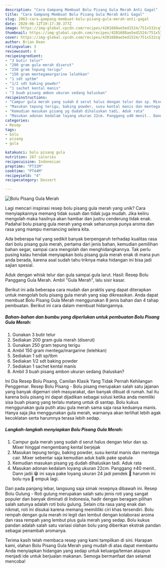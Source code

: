 ```yaml
---
description: "Cara Gampang Membuat Bolu Pisang Gula Merah Anti Gagal"
title: "Cara Gampang Membuat Bolu Pisang Gula Merah Anti Gagal"
slug: 2063-cara-gampang-membuat-bolu-pisang-gula-merah-anti-gagal
date: 2020-06-12T19:17:30.377Z
image: https://img-global.cpcdn.com/recipes/4201688ae5ed1524/751x532cq70/bolu-pisang-gula-merah-foto-resep-utama.jpg
thumbnail: https://img-global.cpcdn.com/recipes/4201688ae5ed1524/751x532cq70/bolu-pisang-gula-merah-foto-resep-utama.jpg
cover: https://img-global.cpcdn.com/recipes/4201688ae5ed1524/751x532cq70/bolu-pisang-gula-merah-foto-resep-utama.jpg
author: Brian Dean
ratingvalue: 3
reviewcount: 6
recipeingredient:
- "3 butir telur"
- "200 gram gula merah diserut"
- "250 gram tepung terigu"
- "150 gram mentegamargarine lelehkan"
- "1 sdt sptbm"
- "1/2 sdt baking powder"
- "1 sachet kental manis"
- "3 buah pisang ambon ukuran sedang haluskan"
recipeinstructions:
- "Campur gula merah yang sudah d serut halus dengan telur dan sp. Mixer hinggal mengembang kental berjejak"
- "Masukan tepung terigu, baking powder, susu kental manis dan mentega cair. Mixer sebentar saja kemudian aduk balik pake spatula"
- "Kemudian masukan pisang yg dudah dihaluskan tadi. Aduk rata"
- "Masukan adonan kedalam loyang ukuran 22cm. Panggang ±40 menit.. Dann jadii 😁 ini saya pake loyang ukuran 24 jadi pendek 🤭 harumm ini bolu nya 🤤 empuk lagi."
categories:
- Resep
tags:
- bolu
- pisang
- gula

katakunci: bolu pisang gula 
nutrition: 267 calories
recipecuisine: Indonesian
preptime: "PT31M"
cooktime: "PT44M"
recipeyield: "4"
recipecategory: Dessert

---
```



![Bolu Pisang Gula Merah](https://img-global.cpcdn.com/recipes/4201688ae5ed1524/751x532cq70/bolu-pisang-gula-merah-foto-resep-utama.jpg)

Lagi mencari inspirasi resep bolu pisang gula merah yang unik? Cara menyiapkannya memang tidak susah dan tidak juga mudah. Jika keliru mengolah maka hasilnya akan hambar dan justru cenderung tidak enak. Padahal bolu pisang gula merah yang enak seharusnya punya aroma dan rasa yang mampu memancing selera kita.

Ada beberapa hal yang sedikit banyak berpengaruh terhadap kualitas rasa dari bolu pisang gula merah, pertama dari jenis bahan, kemudian pemilihan bahan segar, sampai cara mengolah dan menghidangkannya. Tak perlu pusing kalau hendak menyiapkan bolu pisang gula merah enak di mana pun anda berada, karena asal sudah tahu triknya maka hidangan ini bisa jadi sajian spesial.

Aduk dengan whisk telur dan gula sampai gula larut. Hasil: Resep Bolu Panggang Gula Merah. Ambil &#34;Gula Merah&#34;, lalu sisir kasar.


Berikut ini ada beberapa cara mudah dan praktis yang dapat diterapkan untuk mengolah bolu pisang gula merah yang siap dikreasikan. Anda dapat membuat Bolu Pisang Gula Merah menggunakan 8 jenis bahan dan 4 tahap pembuatan. Berikut ini cara dalam membuat hidangannya.

<!--inarticleads1-->

##### Bahan-bahan dan bumbu yang diperlukan untuk pembuatan Bolu Pisang Gula Merah:

1. Gunakan 3 butir telur
1. Sediakan 200 gram gula merah (diserut)
1. Gunakan 250 gram tepung terigu
1. Ambil 150 gram mentega/margarine (lelehkan)
1. Sediakan 1 sdt sp/tbm
1. Sediakan 1/2 sdt baking powder
1. Sediakan 1 sachet kental manis
1. Ambil 3 buah pisang ambon ukuran sedang (haluskan?


Ini Dia Resep Bolu Pisang, Camilan Klasik Yang Tidak Pernah Kehilangan Penggemar. Resep Bolu Pisang - Bolu pisang merupakan salah satu jajanan yang banyak digemari oleh masyarakat, dan banyak dibuat di rumah. hal itu karena bolu pisang ini dapat dijadikan sebagai solusi ketika anda memiliki sisa buah pisang yang terlalu matang untuk di santap. Bolu kukus menggunakan gula putih atau gula merah sama saja rasa keduanya manis. Hanya saja jika menggunakan gula merah, warnanya akan terlihat lebih agak kecoklatan serta harumnya terasa lebih sedap. 

<!--inarticleads2-->

##### Langkah-langkah menyiapkan Bolu Pisang Gula Merah:

1. Campur gula merah yang sudah d serut halus dengan telur dan sp. Mixer hinggal mengembang kental berjejak
1. Masukan tepung terigu, baking powder, susu kental manis dan mentega cair. Mixer sebentar saja kemudian aduk balik pake spatula
1. Kemudian masukan pisang yg dudah dihaluskan tadi. Aduk rata
1. Masukan adonan kedalam loyang ukuran 22cm. Panggang ±40 menit.. Dann jadii 😁 ini saya pake loyang ukuran 24 jadi pendek 🤭 harumm ini bolu nya 🤤 empuk lagi.


Dari pada panjang lebar, langsung saja simak resepnya dibawah ini. Resep Bolu Gulung - Roti gulung merupakan salah satu jenis roti yang sangat populer dan banyak diminati di Indonesia, hadir dengan beragam pilihan salah satunya adalah roti bolu gulung. Selain cita rasa yang enak dan nikmat, roti ini disukai karena memang memililiki ciri khas tersendiri. Bolu rempah dengan gula merah ini legit dan lembut dengan kolaborasi aroma dan rasa rempah yang lembut plus gula merah yang sedap. Bolu kukus pandan adalah salah satu variasi olahan bolu yang diberikan ekstrak pandan sebagai penambah aromanya. 

Terima kasih telah membaca resep yang kami tampilkan di sini. Harapan kami, olahan Bolu Pisang Gula Merah yang mudah di atas dapat membantu Anda menyiapkan hidangan yang sedap untuk keluarga/teman ataupun menjadi ide untuk berjualan makanan. Semoga bermanfaat dan selamat mencoba!
